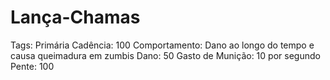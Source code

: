 # Lança-Chamas

Tags: Primária
Cadência: 100
Comportamento: Dano ao longo do tempo e causa queimadura em zumbis
Dano: 50
Gasto de Munição: 10 por segundo
Pente: 100
